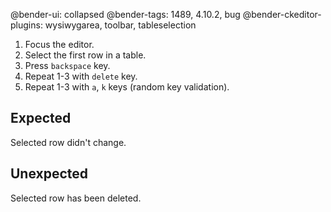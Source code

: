@bender-ui: collapsed
@bender-tags: 1489, 4.10.2, bug
@bender-ckeditor-plugins: wysiwygarea, toolbar, tableselection

1. Focus the editor.
1. Select the first row in a table.
1. Press `backspace` key.
1. Repeat 1-3 with `delete` key.
1. Repeat 1-3 with `a`, `k` keys (random key validation).

## Expected

Selected row didn't change.

## Unexpected

Selected row has been deleted.
